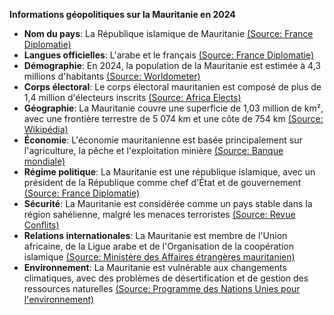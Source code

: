 **Informations géopolitiques sur la Mauritanie en 2024**

* **Nom du pays**: La République islamique de Mauritanie [(Source: France Diplomatie)](https://www.diplomatie.gouv.fr/fr/dossiers-pays/mauritanie/presentation-de-la-mauritanie/)
* **Langues officielles**: L'arabe et le français [(Source: France Diplomatie)](https://www.diplomatie.gouv.fr/fr/dossiers-pays/mauritanie/presentation-de-la-mauritanie/)
* **Démographie**: En 2024, la population de la Mauritanie est estimée à 4,3 millions d'habitants [(Source: Worldometer)](https://www.worldometers.info/fr/population/mauritanie-population/)
* **Corps électoral**: Le corps électoral mauritanien est composé de plus de 1,4 million d'électeurs inscrits [(Source: Africa Elects)](https://africanelects.blogspot.com/2020/06/mauritanie-elections-2020.html)
* **Géographie**: La Mauritanie couvre une superficie de 1,03 million de km², avec une frontière terrestre de 5 074 km et une côte de 754 km [(Source: Wikipédia)](https://fr.wikipedia.org/wiki/G%C3%A9ographie_de_la_Mauritanie)
* **Économie**: L'économie mauritanienne est basée principalement sur l'agriculture, la pêche et l'exploitation minière [(Source: Banque mondiale)](https://www.banquemondiale.org/fr/country/mauritania/overview)
* **Régime politique**: La Mauritanie est une république islamique, avec un président de la République comme chef d'État et de gouvernement [(Source: France Diplomatie)](https://www.diplomatie.gouv.fr/fr/dossiers-pays/mauritanie/presentation-de-la-mauritanie/)
* **Sécurité**: La Mauritanie est considérée comme un pays stable dans la région sahélienne, malgré les menaces terroristes [(Source: Revue Conflits)](https://www.revueconflits.com/la-mauritanie-exception-securitaire-dans-le-paysage-sahelien/)
* **Relations internationales**: La Mauritanie est membre de l'Union africaine, de la Ligue arabe et de l'Organisation de la coopération islamique [(Source: Ministère des Affaires étrangères mauritanien)](https://www.mae.gov.mr/fr/relations-internationales/)
* **Environnement**: La Mauritanie est vulnérable aux changements climatiques, avec des problèmes de désertification et de gestion des ressources naturelles [(Source: Programme des Nations Unies pour l'environnement)](https://www.unep.org/fr/regions/africa/mauritanie)